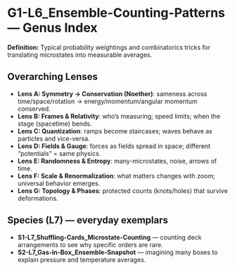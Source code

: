 # G1-L6_Ensemble-Counting-Patterns — Genus Index
**Definition:** Typical probability weightings and combinatorics tricks for translating microstates into measurable averages.

## Overarching Lenses

- **Lens A: Symmetry -> Conservation (Noether)**: sameness across time/space/rotation → energy/momentum/angular momentum conserved.
- **Lens B: Frames & Relativity**: who’s measuring; speed limits; when the stage (spacetime) bends.
- **Lens C: Quantization**: ramps become staircases; waves behave as particles and vice-versa.
- **Lens D: Fields & Gauge**: forces as fields spread in space; different “potentials” = same physics.
- **Lens E: Randomness & Entropy**: many-microstates, noise, arrows of time.
- **Lens F: Scale & Renormalization**: what matters changes with zoom; universal behavior emerges.
- **Lens G: Topology & Phases**: protected counts (knots/holes) that survive deformations.

## Species (L7) — everyday exemplars
- **S1-L7_Shuffling-Cards_Microstate-Counting** — counting deck arrangements to see why specific orders are rare.
- **S2-L7_Gas-in-Box_Ensemble-Snapshot** — imagining many boxes to explain pressure and temperature averages.
